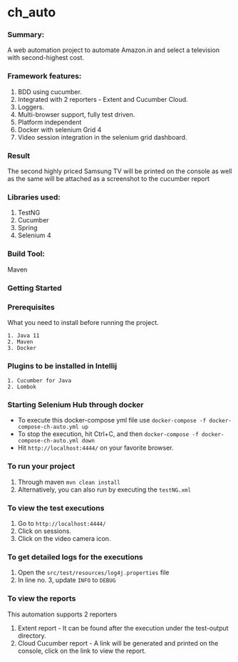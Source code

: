 # ch_auto

### Summary: 
A web automation project to automate Amazon.in and select a television with second-highest cost.

### Framework features:
1. BDD using cucumber.
2. Integrated with 2 reporters - Extent and Cucumber Cloud.
3. Loggers.
4. Multi-browser support, fully test driven.
5. Platform independent
6. Docker with selenium Grid 4
7. Video session integration in the selenium grid dashboard.

### Result
The second highly priced Samsung TV will be printed on the console as well as the same will be attached as a screenshot to the cucumber report 

### Libraries used:
1. TestNG
2. Cucumber
3. Spring
4. Selenium 4

### Build Tool: 
 Maven

### Getting Started ###

### Prerequisites

What you need to install before running the project.
```
1. Java 11
2. Maven
3. Docker
```

### Plugins to be installed in Intellij
```
1. Cucumber for Java
2. Lombok
```

### Starting Selenium Hub through docker
* To execute this docker-compose yml file use `docker-compose -f docker-compose-ch-auto.yml up`
* To stop the execution, hit Ctrl+C, and then `docker-compose -f docker-compose-ch-auto.yml down`
* Hit `http://localhost:4444/` on your favorite browser.

### To run your project
1. Through maven `mvn clean install`
2. Alternatively, you can also run by executing the `testNG.xml`

### To view the test executions
1. Go to `http://localhost:4444/`
2. Click on sessions.
3. Click on the video camera icon.

### To get detailed logs for the executions
1. Open the `src/test/resources/log4j.properties` file
2. In line no. 3, update `INFO` to `DEBUG`

### To view the reports
This automation supports 2 reporters
1. Extent report - It can be found after the execution under the test-output directory.
2. Cloud Cucumber report - A link will be generated and printed on the console, click on the link to view the report.
